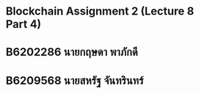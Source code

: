 # Blockchain Assignment 2 (Lecture 8 Part 4)
# B6202286 นายกฤษดา  พาภักดี
# B6209568 นายสหรัฐ   จันทรินทร์
